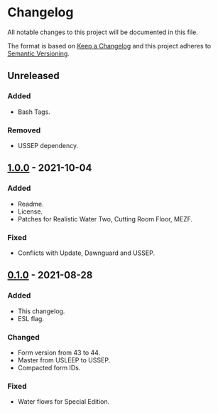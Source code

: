 # Changelog

All notable changes to this project will be documented in this file.

The format is based on [Keep a Changelog] and this project adheres to
[Semantic Versioning].

## Unreleased

### Added
- Bash Tags.

### Removed
- USSEP dependency.

## [1.0.0] - 2021-10-04

### Added
- Readme.
- License.
- Patches for Realistic Water Two, Cutting Room Floor, MEZF.

### Fixed
- Conflicts with Update, Dawnguard and USSEP.

## [0.1.0] - 2021-08-28

### Added
- This changelog.
- ESL flag.

### Changed
- Form version from 43 to 44.
- Master from USLEEP to USSEP.
- Compacted form IDs.

### Fixed
- Water flows for Special Edition.

[Keep a Changelog]: https://keepachangelog.com/en/1.0.0/
[Semantic Versioning]: https://semver.org/spec/v2.0.0.html
[1.0.0]: https://github.com/pragasette/unique-region-names-se/compare/v0.1.0...v1.0.0
[0.1.0]: https://github.com/pragasette/unique-region-names-se/releases/tag/v0.1.0
